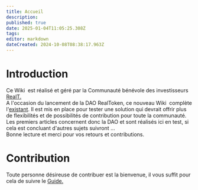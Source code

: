 ```yaml
---
title: Accueil
description: 
published: true
date: 2025-01-04T11:05:25.308Z
tags: 
editor: markdown
dateCreated: 2024-10-08T08:38:17.963Z
---
```


# Introduction

Ce Wiki  est réalisé et géré par la Communauté bénévole des investisseurs [RealT.](https://realt.co/)  
A l'occasion du lancement de la DAO RealToken, ce nouveau Wiki  complète l'[existant](https://community-realt.gitbook.io/tuto-community). Il est mis en place pour tester une solution qui devrait offrir plus de flexibilités et de possibilités de contribution pour toute la communauté.  
Les premiers articles concernent donc la DAO et sont réalisés ici en test, si cela est concluant d'autres sujets suivront …  
Bonne lecture et merci pour vos retours et contributions.

# Contribution
Toute personne désireuse de contribuer est la bienvenue, il vous suffit pour cela de suivre le [Guide.](/fr/Tuto/Guide) 


